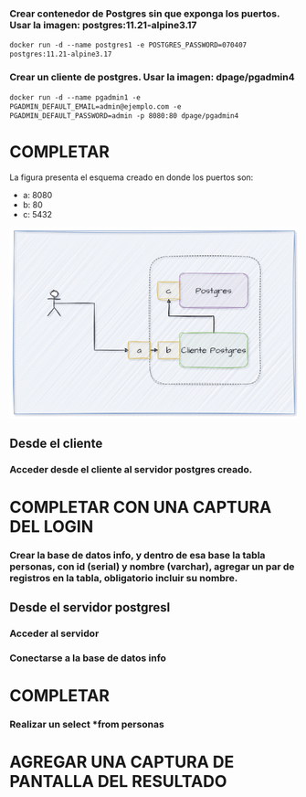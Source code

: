 ### Crear contenedor de Postgres sin que exponga los puertos. Usar la imagen: postgres:11.21-alpine3.17
```
docker run -d --name postgres1 -e POSTGRES_PASSWORD=070407   postgres:11.21-alpine3.17
```


### Crear un cliente de postgres. Usar la imagen: dpage/pgadmin4
```
docker run -d --name pgadmin1 -e PGADMIN_DEFAULT_EMAIL=admin@ejemplo.com -e PGADMIN_DEFAULT_PASSWORD=admin -p 8080:80 dpage/pgadmin4
```


# COMPLETAR

La figura presenta el esquema creado en donde los puertos son:
- a: 8080
- b: 80
- c: 5432

![Imagen](imagenes/esquema-ejercicio3.PNG)

## Desde el cliente
### Acceder desde el cliente al servidor postgres creado.
# COMPLETAR CON UNA CAPTURA DEL LOGIN

### Crear la base de datos info, y dentro de esa base la tabla personas, con id (serial) y nombre (varchar), agregar un par de registros en la tabla, obligatorio incluir su nombre.




## Desde el servidor postgresl
### Acceder al servidor
### Conectarse a la base de datos info
# COMPLETAR
### Realizar un select *from personas
# AGREGAR UNA CAPTURA DE PANTALLA DEL RESULTADO

